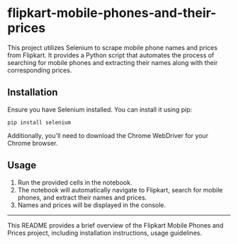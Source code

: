 # flipkart-mobile-phones-and-their-prices

This project utilizes Selenium to scrape mobile phone names and prices from Flipkart. It provides a Python script that automates the process of searching for mobile phones and extracting their names along with their corresponding prices.

## Installation

Ensure you have Selenium installed. You can install it using pip:


`pip install selenium`

Additionally, you'll need to download the Chrome WebDriver for your Chrome browser.

## Usage
1. Run the provided cells in the notebook.
2. The notebook will automatically navigate to Flipkart, search for mobile phones, and extract their names and prices.
3. Names and prices will be displayed in the console.


---


This README provides a brief overview of the Flipkart Mobile Phones and Prices project, including installation instructions, usage guidelines.
